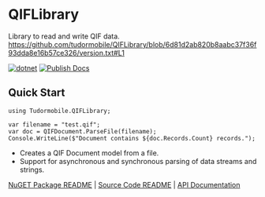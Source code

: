 # QIFLibrary
Library to read and write QIF data.  
https://github.com/tudormobile/QIFLibrary/blob/6d81d2ab820b8aabc37f36f93dda8e16b57ce326/version.txt#L1  

[![dotnet](https://github.com/tudormobile/QIFLibrary/actions/workflows/dotnet.yml/badge.svg?branch=main)](https://github.com/tudormobile/QIFLibrary/actions/workflows/dotnet.yml)
[![Publish Docs](https://github.com/tudormobile/QIFLibrary/actions/workflows/docs.yml/badge.svg)](https://github.com/tudormobile/QIFLibrary/actions/workflows/docs.yml)

## Quick Start

```
using Tudormobile.QIFLibrary;

var filename = "test.qif";
var doc = QIFDocument.ParseFile(filename);
Console.WriteLine($"Document contains ${doc.Records.Count} records.");
```

- Creates a QIF Document model from a file.
- Support for asynchronous and synchronous parsing of data streams and strings.

[NuGET Package README](docs/README.md) | [Source Code README](src/README.md) | [API Documentation](https://tudormobile.github.io/QIFLibrary/)
